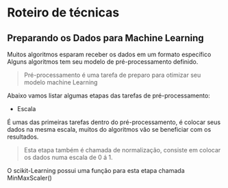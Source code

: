 # Roteiro de técnicas

## Preparando os Dados para Machine Learning

Muitos algoritmos esparam receber os dados em um formato específico
   Alguns algoritmos tem seu modelo de pré-processamento definido.

> Pré-processamento é uma tarefa de preparo para otimizar seu modelo machine Learning

Abaixo vamos listar algumas etapas das tarefas de pré-processamento:

- Escala

É umas das primeiras tarefas dentro do pré-processamento, é colocar seus dados na mesma escala, muitos do algoritmos vão se beneficiar com os resultados.

> Esta etapa também é chamada de normalização, consiste em colocar os dados numa escala de 0 á 1.

O scikit-Learning possui uma função para esta etapa chamada MinMaxScaler()




